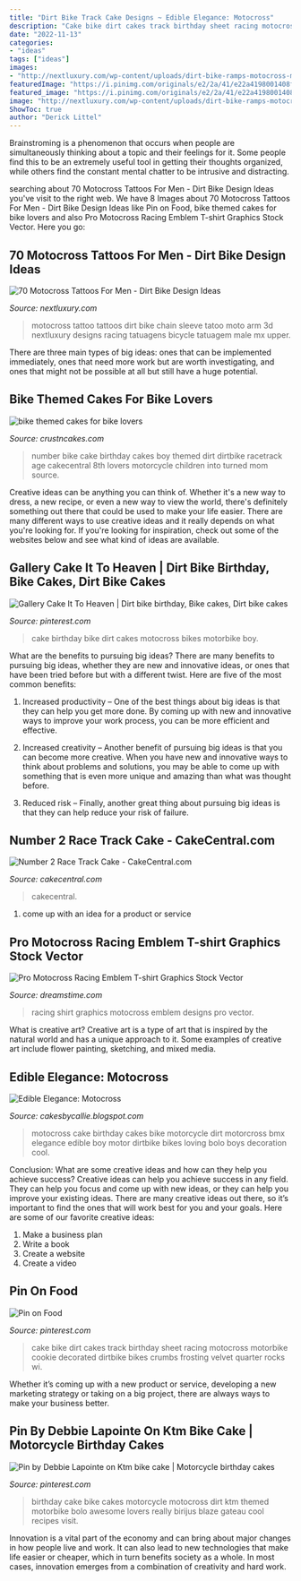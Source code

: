 ```yaml
---
title: "Dirt Bike Track Cake Designs ~ Edible Elegance: Motocross"
description: "Cake bike dirt cakes track birthday sheet racing motocross motorbike cookie decorated dirtbike bikes crumbs frosting velvet quarter rocks wi"
date: "2022-11-13"
categories:
- "ideas"
tags: ["ideas"]
images:
- "http://nextluxury.com/wp-content/uploads/dirt-bike-ramps-motocross-male-upper-arm-tattoo-with-3d-chain.jpg"
featuredImage: "https://i.pinimg.com/originals/e2/2a/41/e22a4198001408f5259044f79b409261.jpg"
featured_image: "https://i.pinimg.com/originals/e2/2a/41/e22a4198001408f5259044f79b409261.jpg"
image: "http://nextluxury.com/wp-content/uploads/dirt-bike-ramps-motocross-male-upper-arm-tattoo-with-3d-chain.jpg"
ShowToc: true
author: "Derick Littel"
---
```



Brainstroming is a phenomenon that occurs when people are simultaneously thinking about a topic and their feelings for it. Some people find this to be an extremely useful tool in getting their thoughts organized, while others find the constant mental chatter to be intrusive and distracting.

	

		
searching about 70 Motocross Tattoos For Men - Dirt Bike Design Ideas you've visit to the right web. We have 8 Images about 70 Motocross Tattoos For Men - Dirt Bike Design Ideas like Pin on Food, bike themed cakes for bike lovers and also Pro Motocross Racing Emblem T-shirt Graphics Stock Vector. Here you go:
		
    
## 70 Motocross Tattoos For Men - Dirt Bike Design Ideas

<img loading=lazy src="http://nextluxury.com/wp-content/uploads/dirt-bike-ramps-motocross-male-upper-arm-tattoo-with-3d-chain.jpg" onerror="this.onerror=null;this.src='https://tse2.mm.bing.net/th?id=OIP.iKWM4zDrXaa2T5dZ7WQjSwHaHa&amp;pid=15.1';" alt="70 Motocross Tattoos For Men - Dirt Bike Design Ideas">

_Source: nextluxury.com_

>motocross tattoo tattoos dirt bike chain sleeve tatoo moto arm 3d nextluxury designs racing tatuagens bicycle tatuagem male mx upper. 

	

There are three main types of big ideas: ones that can be implemented immediately, ones that need more work but are worth investigating, and ones that might not be possible at all but still have a huge potential.

    
## Bike Themed Cakes For Bike Lovers

<img loading=lazy src="http://www.crustncakes.com/blog/wp-content/uploads/2016/12/aafaea81c385c4b82df9213fbc5b0274.jpg" onerror="this.onerror=null;this.src='https://tse1.mm.bing.net/th?id=OIP.thn_ed2GJ0QpEHxMDgUfUAHaJI&amp;pid=15.1';" alt="bike themed cakes for bike lovers">

_Source: crustncakes.com_

>number bike cake birthday cakes boy themed dirt dirtbike racetrack age cakecentral 8th lovers motorcycle children into turned mom source. 

	

Creative ideas can be anything you can think of. Whether it's a new way to dress, a new recipe, or even a new way to view the world, there's definitely something out there that could be used to make your life easier. There are many different ways to use creative ideas and it really depends on what you're looking for. If you're looking for inspiration, check out some of the websites below and see what kind of ideas are available.

    
## Gallery Cake It To Heaven | Dirt Bike Birthday, Bike Cakes, Dirt Bike Cakes

<img loading=lazy src="https://i.pinimg.com/736x/87/ff/27/87ff274a2a7b9accdd9ec46d465ac158--motocross-cake-motorbike-cake.jpg" onerror="this.onerror=null;this.src='https://tse1.mm.bing.net/th?id=OIP.mp4OADG1dmY6IqJmHDOEKQHaE7&amp;pid=15.1';" alt="Gallery Cake It To Heaven | Dirt bike birthday, Bike cakes, Dirt bike cakes">

_Source: pinterest.com_

>cake birthday bike dirt cakes motocross bikes motorbike boy. 

	

What are the benefits to pursuing big ideas?
There are many benefits to pursuing big ideas, whether they are new and innovative ideas, or ones that have been tried before but with a different twist. Here are five of the most common benefits:
1. Increased productivity – One of the best things about big ideas is that they can help you get more done. By coming up with new and innovative ways to improve your work process, you can be more efficient and effective.

2. Increased creativity – Another benefit of pursuing big ideas is that you can become more creative. When you have new and innovative ways to think about problems and solutions, you may be able to come up with something that is even more unique and amazing than what was thought before.

3. Reduced risk – Finally, another great thing about pursuing big ideas is that they can help reduce your risk of failure.

    
## Number 2 Race Track Cake - CakeCentral.com

<img loading=lazy src="https://cdn001.cakecentral.com/gallery/2015/03/900_8570249occ_number-2-race-track-cake.jpg" onerror="this.onerror=null;this.src='https://tse3.mm.bing.net/th?id=OIP.cNnAgog47IeQPR-dS401HAHaGv&amp;pid=15.1';" alt="Number 2 Race Track Cake - CakeCentral.com">

_Source: cakecentral.com_

>cakecentral. 

	

1. come up with an idea for a product or service

    
## Pro Motocross Racing Emblem T-shirt Graphics Stock Vector

<img loading=lazy src="https://thumbs.dreamstime.com/z/pro-motocross-racing-emblem-t-shirt-graphics-vector-designs-suitable-multiple-uses-69586210.jpg" onerror="this.onerror=null;this.src='https://tse3.mm.bing.net/th?id=OIP.Ecv3LuImJ-NgG1nSie-UswHaHP&amp;pid=15.1';" alt="Pro Motocross Racing Emblem T-shirt Graphics Stock Vector">

_Source: dreamstime.com_

>racing shirt graphics motocross emblem designs pro vector. 

	

What is creative art?
Creative art is a type of art that is inspired by the natural world and has a unique approach to it. Some examples of creative art include flower painting, sketching, and mixed media.

    
## Edible Elegance: Motocross

<img loading=lazy src="http://4.bp.blogspot.com/_a2zjFkJJfNQ/TIBr2W1sq2I/AAAAAAAAAd4/5vJRykC369A/s1600/mo.jpg" onerror="this.onerror=null;this.src='https://tse3.mm.bing.net/th?id=OIP.lEuoTqoxYfYOJt3jz0AaSAHaLI&amp;pid=15.1';" alt="Edible Elegance: Motocross">

_Source: cakesbycallie.blogspot.com_

>motocross cake birthday cakes bike motorcycle dirt motorcross bmx elegance edible boy motor dirtbike bikes loving bolo boys decoration cool. 

	

Conclusion: What are some creative ideas and how can they help you achieve success?
Creative ideas can help you achieve success in any field. They can help you focus and come up with new ideas, or they can help you improve your existing ideas. There are many creative ideas out there, so it’s important to find the ones that will work best for you and your goals. Here are some of our favorite creative ideas: 
1. Make a business plan 
2. Write a book 
3. Create a website 
4. Create a video 

    
## Pin On Food

<img loading=lazy src="https://i.pinimg.com/originals/00/ce/0b/00ce0b1aa0d45d3cbb5b7a2b0bab9a3c.jpg" onerror="this.onerror=null;this.src='https://tse2.mm.bing.net/th?id=OIP.AHBlBgNEvlOFliD6LZHzTwHaF5&amp;pid=15.1';" alt="Pin on Food">

_Source: pinterest.com_

>cake bike dirt cakes track birthday sheet racing motocross motorbike cookie decorated dirtbike bikes crumbs frosting velvet quarter rocks wi. 

	

Whether it’s coming up with a new product or service, developing a new marketing strategy or taking on a big project, there are always ways to make your business better.

    
## Pin By Debbie Lapointe On Ktm Bike Cake | Motorcycle Birthday Cakes

<img loading=lazy src="https://i.pinimg.com/originals/e2/2a/41/e22a4198001408f5259044f79b409261.jpg" onerror="this.onerror=null;this.src='https://tse1.mm.bing.net/th?id=OIP.3EZkJIlkIPBpNrphfYXKbgHaJ4&amp;pid=15.1';" alt="Pin by Debbie Lapointe on Ktm bike cake | Motorcycle birthday cakes">

_Source: pinterest.com_

>birthday cake bike cakes motorcycle motocross dirt ktm themed motorbike bolo awesome lovers really birijus blaze gateau cool recipes visit. 

	

Innovation is a vital part of the economy and can bring about major changes in how people live and work. It can also lead to new technologies that make life easier or cheaper, which in turn benefits society as a whole. In most cases, innovation emerges from a combination of creativity and hard work.

